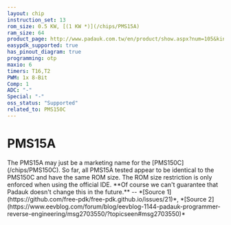 ```yaml
---
layout: chip
instruction_set: 13
rom_size: 0.5 KW, [(1 KW *)](/chips/PMS15A)
ram_size: 64
product_page: http://www.padauk.com.tw/en/product/show.aspx?num=105&kind=41
easypdk_supported: true
has_pinout_diagram: true
programming: otp
maxio: 6
timers: T16,T2
PWM: 1x 8-Bit
Comp: 1
ADC: "-"
Special: "-"
oss_status: "Supported"
related_to: PMS150C
---
```


# PMS15A

<div class="callout" markdown="1">
The PMS15A may just be a marketing name for the [PMS150C](/chips/PMS150C).
So far, all PMS15A tested appear to be identical to the PMS150C and have the same ROM size.
The ROM size restriction is only enforced when using the official IDE.
**Of course we can't guarantee that Padauk doesn't change this in the future.**
-- 
*[Source 1](https://github.com/free-pdk/free-pdk.github.io/issues/21)*,
*[Source 2](https://www.eevblog.com/forum/blog/eevblog-1144-padauk-programmer-reverse-engineering/msg2703550/?topicseen#msg2703550)*
</div>
